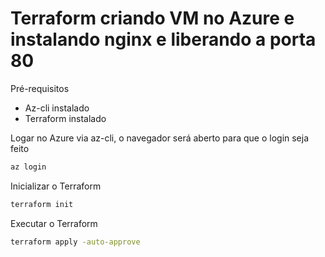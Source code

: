 # Terraform criando VM no Azure e instalando nginx e liberando a porta 80
Pré-requisitos

- Az-cli instalado
- Terraform instalado

Logar no Azure via az-cli, o navegador será aberto para que o login seja feito

```sh
az login
```

Inicializar o Terraform

```sh
terraform init
```

Executar o Terraform

```sh
terraform apply -auto-approve
```